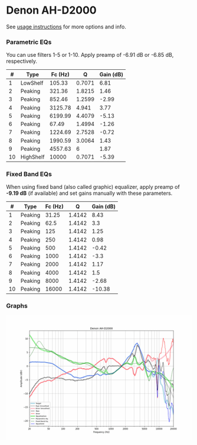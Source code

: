 # Denon AH-D2000
See [usage instructions](https://github.com/jaakkopasanen/AutoEq#usage) for more options and info.

### Parametric EQs
You can use filters 1-5 or 1-10. Apply preamp of -6.91 dB or -6.85 dB, respectively.

|   # | Type      |   Fc (Hz) |      Q |   Gain (dB) |
|-----|-----------|-----------|--------|-------------|
|   1 | LowShelf  |    105.33 | 0.7071 |        6.81 |
|   2 | Peaking   |    321.36 | 1.8215 |        1.46 |
|   3 | Peaking   |    852.46 | 1.2599 |       -2.99 |
|   4 | Peaking   |   3125.78 | 4.941  |        3.77 |
|   5 | Peaking   |   6199.99 | 4.4079 |       -5.13 |
|   6 | Peaking   |     67.49 | 1.4994 |       -1.26 |
|   7 | Peaking   |   1224.69 | 2.7528 |       -0.72 |
|   8 | Peaking   |   1990.59 | 3.0064 |        1.43 |
|   9 | Peaking   |   4557.63 | 6      |        1.87 |
|  10 | HighShelf |  10000    | 0.7071 |       -5.39 |

### Fixed Band EQs
When using fixed band (also called graphic) equalizer, apply preamp of **-9.19 dB** (if available) and set gains manually with these parameters.

|   # | Type    |   Fc (Hz) |      Q |   Gain (dB) |
|-----|---------|-----------|--------|-------------|
|   1 | Peaking |     31.25 | 1.4142 |        8.43 |
|   2 | Peaking |     62.5  | 1.4142 |        3.3  |
|   3 | Peaking |    125    | 1.4142 |        1.25 |
|   4 | Peaking |    250    | 1.4142 |        0.98 |
|   5 | Peaking |    500    | 1.4142 |       -0.42 |
|   6 | Peaking |   1000    | 1.4142 |       -3.3  |
|   7 | Peaking |   2000    | 1.4142 |        1.17 |
|   8 | Peaking |   4000    | 1.4142 |        1.5  |
|   9 | Peaking |   8000    | 1.4142 |       -2.68 |
|  10 | Peaking |  16000    | 1.4142 |      -10.38 |

### Graphs
![](./Denon%20AH-D2000.png)

